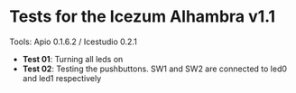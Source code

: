 # Tests for the Icezum Alhambra v1.1  

Tools:  Apio 0.1.6.2  / Icestudio 0.2.1

* **Test 01**: Turning all leds on
* **Test 02**: Testing the pushbuttons. SW1 and SW2 are connected to led0 and led1 respectively
